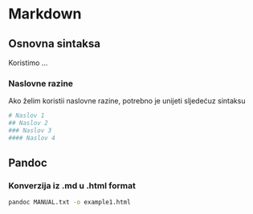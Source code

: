 # Markdown

## Osnovna sintaksa
Koristimo ...

### Naslovne razine
Ako želim koristii naslovne razine, potrebno je unijeti sljedećuz sintaksu
```bash
# Naslov 1
## Naslov 2
### Naslov 3
#### Naslov 4
```

## Pandoc

### Konverzija iz .md u .html format

```sh
pandoc MANUAL.txt -o example1.html
```
